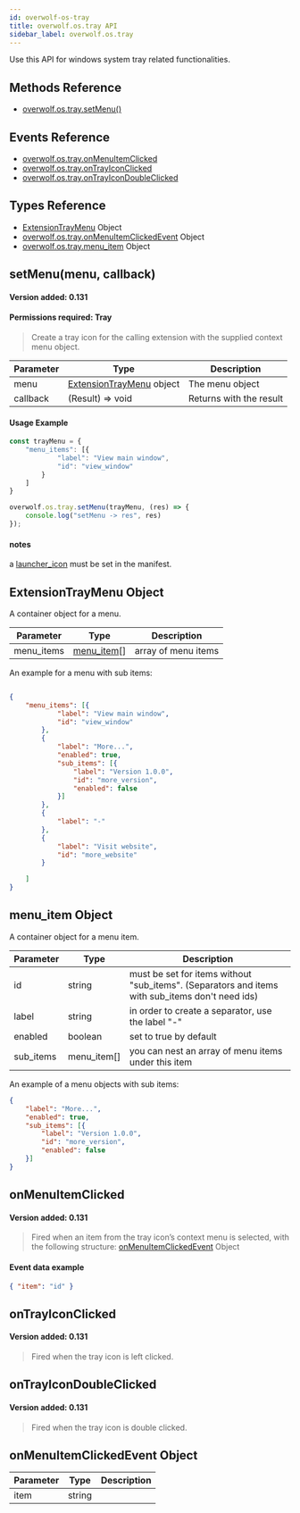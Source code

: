```yaml
---
id: overwolf-os-tray
title: overwolf.os.tray API
sidebar_label: overwolf.os.tray
---
```


Use this API for windows system tray related functionalities.

## Methods Reference

* [overwolf.os.tray.setMenu()](#setmenumenu-callback)

## Events Reference

* [overwolf.os.tray.onMenuItemClicked](#onmenuitemclicked)
* [overwolf.os.tray.onTrayIconClicked](#ontrayiconclicked)
* [overwolf.os.tray.onTrayIconDoubleClicked](#ontrayicondoubleclicked)

## Types Reference

* [ExtensionTrayMenu](#extensiontraymenu-object) Object
* [overwolf.os.tray.onMenuItemClickedEvent](#onmenuitemclickedevent-object) Object
* [overwolf.os.tray.menu_item](#menu_item-object) Object


## setMenu(menu, callback)
#### Version added: 0.131
#### Permissions required: Tray

> Create a tray icon for the calling extension with the supplied context menu object.

Parameter | Type                                                    | Description             |
--------- | --------------------------------------------------------| ----------------------- |
menu      | [ExtensionTrayMenu](#extensiontraymenu-object) object   | The menu object         |
callback  | (Result) => void                                        | Returns with the result |

#### Usage Example

```js
const trayMenu = {
    "menu_items": [{
            "label": "View main window",
            "id": "view_window"
        }
    ]
}

overwolf.os.tray.setMenu(trayMenu, (res) => {
	console.log("setMenu -> res", res) 
});
```

#### notes

a [launcher_icon](manifest-json#meta-launcher_icon) must be set in the manifest.

## ExtensionTrayMenu Object

A container object for a menu.

Parameter          | Type                              | Description                                 |
-------------------| ----------------------------------| ------------------------------------------- |
menu_items         | [menu_item](#menu_item-object)[]  |  array of menu items                        |

An example for a menu with sub items:

```json

{
	"menu_items": [{
			"label": "View main window",
			"id": "view_window"
		},
		{
			"label": "More...",
			"enabled": true,
			"sub_items": [{
				"label": "Version 1.0.0",
				"id": "more_version",
				"enabled": false
			}]
		},
		{
			"label": "-"
		},
		{
			"label": "Visit website",
			"id": "more_website"
		}

	]
}
```

## menu_item Object

A container object for a menu item.

Parameter          | Type         | Description                                                                                      |
-------------------| -------------| ------------------------------------------------------------------------------------------------ |
id                 | string       |  must be set for items without "sub_items". (Separators and items with sub_items don't need ids) |
label              | string       |  in order to create a separator, use the label "-"                                               |
enabled            | boolean      |  set to true by default                                                                          |
sub_items          | menu_item[]  |  you can nest an array of menu items under this item                                             |

An example of a menu objects with sub items:

```json
{
	"label": "More...",
	"enabled": true,
	"sub_items": [{
		"label": "Version 1.0.0",
		"id": "more_version",
		"enabled": false
	}]
}
```

## onMenuItemClicked
#### Version added: 0.131

> Fired when an item from the tray icon’s context menu is selected, with the following structure: [onMenuItemClickedEvent](#onmenuitemclickedevent-object) Object

#### Event data example

```json
{ "item": "id" }
```

## onTrayIconClicked
#### Version added: 0.131

> Fired when the tray icon is left clicked.

## onTrayIconDoubleClicked
#### Version added: 0.131

> Fired when the tray icon is double clicked.

## onMenuItemClickedEvent Object

Parameter   | Type                              | Description           |
------------| ----------------------------------|---------------------- |
item        |  string                           |                       | 
